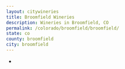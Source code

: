 ```yaml
---
layout: citywineries
title: Broomfield Wineries
description: Wineries in Broomfield, CO
permalink: /colorado/broomfield/broomfield/
state: co
county: broomfield
city: broomfield
---
```

-
